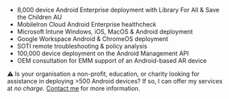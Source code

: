 - 8,000 device Android Enterprise deployment with Library For All & Save the Children AU
- MobileIron Cloud Android Enterprise healthcheck
- Microsoft Intune Windows, iOS, MacOS & Android deployment
- Google Workspace Android & ChromeOS deployment
- SOTI remote troubleshooting & policy analysis
- 100,000 device deployment on the Android Management API
- OEM consultation for EMM support of an Android-based AR device

<div class="side-note">

⚠️ Is your organisation a non-profit, education, or charity looking for assistance in deploying >500 Android devices? If so, I can offer my services at _no charge_. [Contact me](/contact) for more information.

</div>